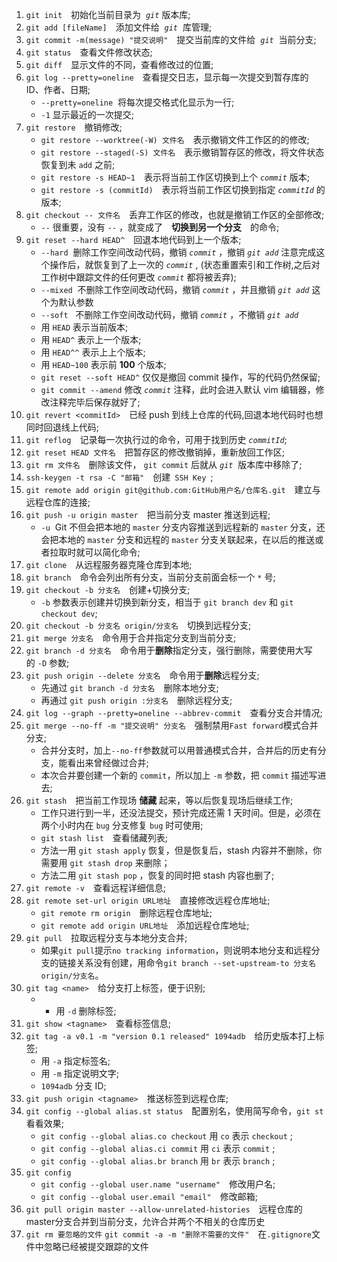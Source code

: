 1. `git init`&emsp;初始化当前目录为 &nbsp;_`git`_&nbsp;版本库;
2. `git add [fileName]`&emsp;添加文件给 &nbsp;_`git`_ &nbsp;库管理;
3. `git commit -m(message) "提交说明"`&emsp;提交当前库的文件给 &nbsp;_`git`_ &nbsp;当前分支;
4. `git status`&emsp;查看文件修改状态;
5. `git diff`&emsp;显示文件的不同，查看修改过的位置;
6. `git log --pretty=oneline`&emsp;查看提交日志，显示每一次提交到暂存库的 ID、作者、日期;
   - `--pretty=oneline` &nbsp;将每次提交格式化显示为一行;
   - `-1`&nbsp;显示最近的一次提交;
7. `git restore`&emsp;撤销修改;
   - `git restore --worktree(-W) 文件名`&emsp;表示撤销文件工作区的的修改;
   - `git restore --staged(-S) 文件名`&emsp;表示撤销暂存区的修改，将文件状态恢复到未 `add` 之前;
   - `git restore -s HEAD~1`&emsp;表示将当前工作区切换到上个 _`commit`_ 版本;
   - `git restore -s (commitId)`&emsp;表示将当前工作区切换到指定 _`commitId`_ 的版本;
8. `git checkout -- 文件名`&emsp;丢弃工作区的修改，也就是撤销工作区的全部修改;
   - `--`&nbsp;很重要，没有&nbsp;`--`&nbsp;，就变成了&emsp;**切换到另一个分支**&emsp;的命令;
9. `git reset --hard HEAD^`&emsp;回退本地代码到上一个版本;
   - `--hard` &nbsp;删除工作空间改动代码，撤销 _`commit`_ ，撤销 _`git add`_ 注意完成这个操作后，就恢复到了上一次的 _`commit`_ , (状态重置索引和工作树,之后对工作树中跟踪文件的任何更改&nbsp;_`commit`_&nbsp;都将被丢弃);
   - `--mixed` &nbsp;不删除工作空间改动代码，撤销 _`commit`_ ，并且撤销 _`git add`_ 这个为默认参数
   - `--soft` &nbsp; 不删除工作空间改动代码，撤销 _`commit`_ ，不撤销 _`git add`_
   - 用&nbsp;`HEAD`&nbsp;表示当前版本;
   - 用&nbsp;`HEAD^`&nbsp;表示上一个版本;
   - 用&nbsp;`HEAD^^`&nbsp;表示上上个版本;
   - 用&nbsp;`HEAD~100`&nbsp;表示前&nbsp;**100**&nbsp;个版本;
   - `git reset --soft HEAD^`&nbsp;仅仅是撤回 commit 操作，写的代码仍然保留;
   - `git commit --amend` 修改 _`commit`_ 注释，此时会进入默认 vim 编辑器，修改注释完毕后保存就好了;
10. `git revert <commitId>`&emsp;已经 push 到线上仓库的代码,回退本地代码时也想同时回退线上代码;
11. `git reflog`&emsp;记录每一次执行过的命令，可用于找到历史&nbsp;_`commitId`_;
12. `git reset HEAD 文件名`&emsp;把暂存区的修改撤销掉，重新放回工作区;
13. `git rm 文件名`&emsp;删除该文件，&nbsp;`git commit`&nbsp;后就从&nbsp;_`git`_ &nbsp;版本库中移除了;
14. `ssh-keygen -t rsa -C "邮箱"`&emsp;创建&ensp;`SSH Key`&ensp;;
15. `git remote add origin git@github.com:GitHub用户名/仓库名.git`&emsp;建立与远程仓库的连接;
16. `git push -u origin master`&emsp;把当前分支 master 推送到远程;
    - `-u` &nbsp;Git 不但会把本地的&nbsp;`master`&nbsp;分支内容推送到远程新的&nbsp;`master`&nbsp;分支，还会把本地的&nbsp;`master`&nbsp;分支和远程的&nbsp;`master`&nbsp;分支关联起来，在以后的推送或者拉取时就可以简化命令;
17. `git clone`&emsp;从远程服务器克隆仓库到本地;
18. `git branch`&emsp;命令会列出所有分支，当前分支前面会标一个&nbsp;`*`&nbsp;号;
19. `git checkout -b 分支名`&emsp;创建+切换分支;
    - `-b`&nbsp;参数表示创建并切换到新分支，相当于&nbsp;`git branch dev`&nbsp;和&nbsp;`git checkout dev`;
20. `git checkout -b 分支名 origin/分支名`&emsp;切换到远程分支;
21. `git merge 分支名`&emsp;命令用于合并指定分支到当前分支;
22. `git branch -d 分支名`&emsp;命令用于**删除**指定分支，强行删除，需要使用大写的&nbsp;`-D`&nbsp;参数;
23. `git push origin --delete 分支名`&emsp;命令用于**删除**远程分支;
    - 先通过&nbsp;`git branch -d 分支名`&emsp;删除本地分支;
    - 再通过&nbsp;`git push origin :分支名`&emsp;删除远程分支;
24. `git log --graph --pretty=oneline --abbrev-commit`&emsp;查看分支合并情况;
25. `git merge --no-ff -m "提交说明" 分支名`&emsp;强制禁用`Fast forward`模式合并分支;
    - 合并分支时，加上`--no-ff`参数就可以用普通模式合并，合并后的历史有分支，能看出来曾经做过合并;
    - 本次合并要创建一个新的&nbsp;`commit`，所以加上&nbsp;`-m`&nbsp;参数，把&nbsp;`commit`&nbsp;描述写进去;
26. `git stash`&emsp;把当前工作现场&nbsp;**储藏**&nbsp;起来，等以后恢复现场后继续工作;
    - 工作只进行到一半，还没法提交，预计完成还需 1 天时间。但是，必须在两个小时内在&nbsp;`bug`&nbsp;分支修复&nbsp;`bug`&nbsp;时可使用;
    - `git stash list`&emsp;查看储藏列表;
    - 方法一用&nbsp;`git stash apply`&nbsp;恢复，但是恢复后，stash 内容并不删除，你需要用&nbsp;`git stash drop`&nbsp;来删除；
    - 方法二用&nbsp;`git stash pop`&nbsp;，恢复的同时把 stash 内容也删了;
27. `git remote -v`&emsp;查看远程详细信息;
28. `git remote set-url origin URL地址`&emsp;直接修改远程仓库地址;
    - `git remote rm origin`&emsp;删除远程仓库地址;
    - `git remote add origin URL地址`&emsp;添加远程仓库地址;
29. `git pull`&emsp;拉取远程分支与本地分支合并;
    - 如果`git pull`提示`no tracking information`，则说明本地分支和远程分支的链接关系没有创建，用命令`git branch --set-upstream-to 分支名 origin/分支名`。
30. `git tag <name>`&emsp;给分支打上标签，便于识别;
    - - 用&nbsp;`-d`&nbsp;删除标签;
31. `git show <tagname>`&emsp;查看标签信息;
32. `git tag -a v0.1 -m "version 0.1 released" 1094adb`&emsp;给历史版本打上标签;
    - 用&nbsp;`-a`&nbsp;指定标签名;
    - 用&nbsp;`-m`&nbsp;指定说明文字;
    - `1094adb`&nbsp;分支 ID;
33. `git push origin <tagname>`&emsp;推送标签到远程仓库;
34. `git config --global alias.st status`&emsp;配置别名，使用简写命令，`git st`看看效果;
    - `git config --global alias.co checkout`&nbsp;用&nbsp;`co`&nbsp;表示&nbsp;`checkout`&nbsp;;
    - `git config --global alias.ci commit`&nbsp;用&nbsp;`ci`&nbsp;表示&nbsp;`commit`&nbsp;;
    - `git config --global alias.br branch`&nbsp;用&nbsp;`br`&nbsp;表示&nbsp;`branch`&nbsp;;
35. `git config`&emsp;
    - `git config --global user.name "username"`&emsp;修改用户名;
    - `git config --global user.email "email"`&emsp;修改邮箱;
36. `git pull origin master --allow-unrelated-histories`&emsp;远程仓库的master分支合并到当前分支，允许合并两个不相关的仓库历史
37. `git rm 要忽略的文件`&nbsp;`git commit -a -m "删除不需要的文件"`&emsp;在`.gitignore`文件中忽略已经被提交跟踪的文件
